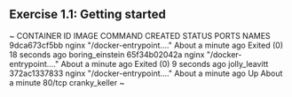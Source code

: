 ## Exercise 1.1: Getting started
~
CONTAINER ID   IMAGE     COMMAND                  CREATED              STATUS                      PORTS     NAMES
9dca673cf5bb   nginx     "/docker-entrypoint.…"   About a minute ago   Exited (0) 18 seconds ago             boring_einstein
65f34b02042a   nginx     "/docker-entrypoint.…"   About a minute ago   Exited (0) 9 seconds ago              jolly_leavitt
372ac1337833   nginx     "/docker-entrypoint.…"   About a minute ago   Up About a minute           80/tcp    cranky_keller
~
